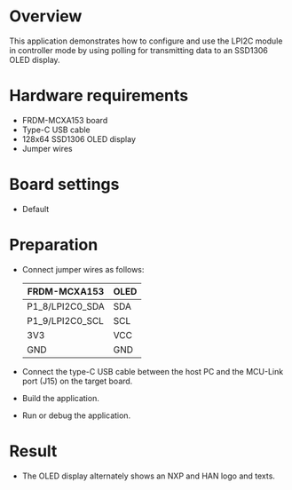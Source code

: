 Overview
========
This application demonstrates how to configure and use the LPI2C module in controller mode by using polling for transmitting data to an SSD1306 OLED display.

Hardware requirements
=====================
- FRDM-MCXA153 board
- Type-C USB cable
- 128x64 SSD1306 OLED display
- Jumper wires

Board settings
==============
- Default

Preparation
===========
- Connect jumper wires as follows:

    | FRDM-MCXA153    | OLED |
    |-----------------|------|
    | P1_8/LPI2C0_SDA | SDA  |
    | P1_9/LPI2C0_SCL | SCL  |
    | 3V3             | VCC  |
    | GND             | GND  |

- Connect the type-C USB cable between the host PC and the MCU-Link port (J15) on the target board.
- Build the application.
- Run or debug the application.

Result
======
- The OLED display alternately shows an NXP and HAN logo and texts.
